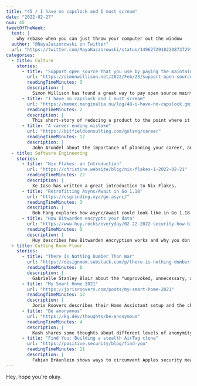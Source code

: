 ```yaml
---
title: "45 / I have no capslock and I must scream"
date: "2022-02-27"
num: 45
tweetOfTheWeek:
  text: |
    why rebase when you can just throw your computer out the window
  author: "@NayaJaczorowski on Twitter"
  url: "https://twitter.com/MayaKaczorowski/status/1496272918220873729"
categories:
  - title: Culture
    stories:
      - title: "Support open source that you use by paying the maintainers to talk to your team"
        url: "https://simonwillison.net/2022/Feb/23/support-open-source/"
        readingTimeMinutes: 3
        description: |
          Simon Willison has found a great way to pay open source maintainers if regular sponsorship doesn't work.
      - title: "I have no capslock and I must scream"
        url: "https://memex.marginalia.nu/log/48-i-have-no-capslock.gmi"
        readingTimeMinutes: 2
        description: |
          This short-story of reducing a product to the point where it's unusable reads almost as a poem.
      - title: "A career ending mistake"
        url: "https://bitfieldconsulting.com/golang/career"
        readingTimeMinutes: 12
        description: |
          John Arundel about the importance of planning your career, and different paths (in tech).
  - title: Software Engineering
    stories:
      - title: "Nix Flakes: an Introduction"
        url: "https://christine.website/blog/nix-flakes-1-2022-02-21"
        readingTimeMinutes: 22
        description: |
          Xe Iaso has written a great introduction to Nix Flakes.
      - title: "Retrofitting Async/Await in Go 1.18"
        url: "https://csgrinding.xyz/go-async/"
        readingTimeMinutes: 3
        description: |
          Bob Fang explores how async/await could look like in Go 1.18 and why it can improve ergonomics.
      - title: "How Bitwarden encrypts your data"
        url: "https://www.huy.rocks/everyday/02-22-2022-security-how-bitwarden-encrypts-your-data"
        readingTimeMinutes: 3
        description: |
          Huy describes how Bitwarden encryption works and why you don't have to re-encrypt items when you change the main password.
  - title: Cutting Room Floor
    stories:
      - title: "There Is Nothing Dumber Than War"
        url: "https://designmom.substack.com/p/there-is-nothing-dumber-than-war"
        readingTimeMinutes: 6
        description: |
          Gabrielle Stanley Blair about the "unprovoked, unnecessary, and unreasonable" attack on Ukraine and why you should be furious about it.
      - title: "My Smart Home 2021"
        url: "https://jorisroovers.com/posts/my-smart-home-2021"
        readingTimeMinutes: 12
        description: |
          Joris Roovers describes their Home Assistant setup and the changes they made recently.
      - title: "Be anonymous"
        url: "https://kg.dev/thoughts/be-anonymous"
        readingTimeMinutes: 4
        description: |
          Kash shares some thoughts about different levels of anonymity.
      - title: "Find You: Building a stealth AirTag clone"
        url: "https://positive.security/blog/find-you"
        readingTimeMinutes: 11
        description: |
          Fabian Bräunlein shows ways to circumvent Apples security measures to prevent tracking other people using an AirTag.
---
```


Hey, hope you're okay.
